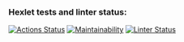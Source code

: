 ### Hexlet tests and linter status:
[![Actions Status](https://github.com/Hamzi25/frontend-project-lvl1/workflows/hexlet-check/badge.svg)](https://github.com/Hamzi25/frontend-project-lvl1/actions)
[![Maintainability](https://api.codeclimate.com/v1/badges/a99a88d28ad37a79dbf6/maintainability)](https://codeclimate.com/github/codeclimate/codeclimate/maintainability)
[![Linter Status](https://github.com/Hamzi25/frontend-project-lvl1/workflows/nodejs.yml/badge.svg)](https://github.com/newzavod/frontend-project-lvl1/actions/workflows/nodejs.yml)
